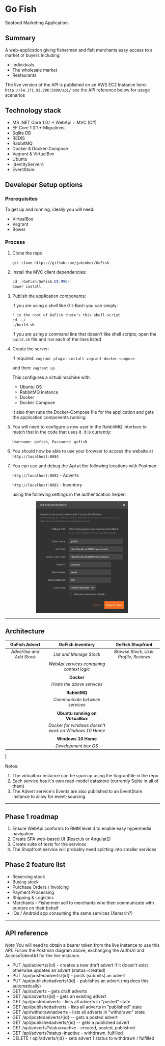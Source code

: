 # Go Fish

Seafood Marketing Application.

## Summary

A web-application giving fishermen and fish merchants easy
access to a market of buyers including:

- Individuals
- The wholesale market
- Restaurants

The live version of the API is published on an AWS EC2 Instance
here:  `http://54.171.92.206:5000/api/` see the API reference below for usage scenarios

## Technology stack

- MS .NET Core 1.0.1 + WebApi + MVC (C#)
- EF Core 1.0.1 + Migrations
- Sqlite DB
- REDIS
- RabbitMQ
- Docker & Docker-Compose
- Vagrant & VirtualBox
- Ubuntu
- IdentityServer4
- EventStore

## Developer Setup options

### Prerequisites

To get up and running, ideally you will need:

- VirtualBox
- Vagrant
- Bower

### Process

1. Clone the repo

    `git clone https://github.com/jakimber/GoFish`

1. Install the MVC client dependencies:

    ```c#
    cd ./GoFish/GoFish.UI.MVC/
    bower install
    ```

1. Publish the application components:

    If you are using a shell like Git-Bash you can simply:

    ```ssh
    ' in the root of GoFish there's this shell-script
    cd ../
    ./build.sh
    ```

    If you are using a command line that doesn't like shell scripts, open the `build.sh` file and run each of the lines listed

1. Create the server:

    If required:
        `vagrant plugin install vagrant-docker-compose`

    and then: `vagrant up`

    This configures a virtual machine with:

    - Ubuntu OS
    - RabbitMQ instance
    - Docker
    - Docker Compose

    It also then runs the Docker-Compose file for the application and gets the application components running.

1. You will need to configure a new user in the RabbitMQ interface to match that in the code that uses it.  It is currently:

    `Username: gofish, Password: gofish`

1. You should now be able to use your browser to access the website at `http://localhost:8084`

1. You can use and debug the Api at the following locations with Postman:

    `http://localhost:8081` - Adverts

    `http://localhost:8082` - Inventory

    using the following settings in the authentication helper:

<img src="./Readme.Resources/postman-auth.png" alt="Drawing" style="width: 300px;margin-left:100px;"/>


---

## Architecture

|GoFish.Advert|GoFish.Inventory|GoFish.Shopfront|
|:-:|:-:|:-:|
|_Advertise and Add Stock_|_List and Manage Stock_|_Browse Stock, User Profile, Reviews_|
|| _WebApi services containing context logic_
||||
||**Docker**|
|| _Hosts the above services_
||||
||**RabbitMQ**|
|| _Communicate between services_
||||
||**Ubuntu running on VirtualBox**|
|| _Docker for windows doesn't work on Windows 10 Home_
||||
||**Windows 10 Home**|
|| _Development box OS_
|

Notes:

1. The virtualbox instance can be spun up using the Vagrantfile in the repo.
1. Each service has it's own read-model datastore (currently Sqlite in all of them)
1. The Advert service's Events are also published to an EventStore instance to allow for event-sourcing

---

## Phase 1 roadmap

1. Ensure WebApi conforms to RMM level 4 to enable easy hypermedia navigation
1. Create SPA web-based UI (ReactJs or Angular2)
1. Create suite of tests for the services
1. The Shopfront service will probably need splitting into smaller services

## Phase 2 feature list

- Reserving stock
- Buying stock
- Purchase Orders / Invoicing
- Payment Processing
- Shipping & Logistics
- Merchants - Fishermen sell to merchants who then communicate with punters on their behalf
- iOs / Android app consuming the same services (Xamarin?)

---

## API reference

_Note_  You will need to obtain a bearer token from the live instance to use this API.
Follow the Postman diagram above, exchanging the AuthUrl and AccessTokenUrl for the live instance.

- PUT /api/adverts/{id} - creates a new draft advert if it doesn't exist otherwise updates an advert (status=created)
- PUT /api/postedadverts/{id} - posts (submits) an advert
- PUT /api/publishedadverts/{id} - publishes an advert (mq does this automatically)
- GET /api/adverts - gets draft adverts
- GET /api/adverts/{id} - gets an existing advert
- GET /api/postedadverts - lists all adverts in "posted" state
- GET /api/publishedadverts - lists all adverts in "published" state
- GET /api/withdrawnadverts - lists all adverts in "withdrawn" state
- GET /api/postedadverts/{id} -- gets a posted advert
- GET /api/publishedadverts/{id} -- gets a published advert
- GET /api/adverts?status=active - created, posted, published
- GET /api/adverts?status=inactive - withdrawn, fulfilled
- DELETE / api/adverts/{id} - sets advert 1 status to withdrawn / fulfilled
